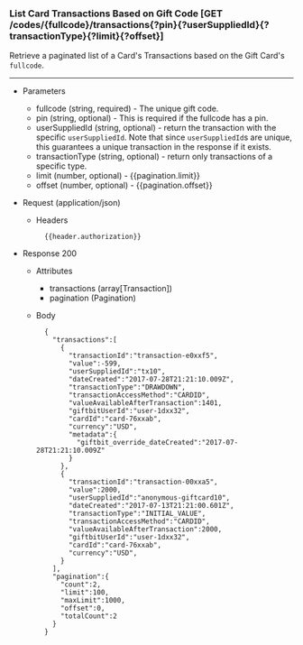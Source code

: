 ### List Card Transactions Based on Gift Code [GET /codes/{fullcode}/transactions{?pin}{?userSuppliedId}{?transactionType}{?limit}{?offset}]
Retrieve a paginated list of a Card's Transactions based on the Gift Card's `fullcode`.

---
+ Parameters
    + fullcode (string, required) - The unique gift code.
    + pin (string, optional) - This is required if the fullcode has a pin.
    + userSuppliedId (string, optional) - return the transaction with the specific `userSuppliedId`. Note that since `userSuppliedId`s are unique, this guarantees a unique transaction in the response if it exists.
    + transactionType (string, optional) - return only transactions of a specific type.
    + limit (number, optional) - {{pagination.limit}}
    + offset (number, optional) - {{pagination.offset}}

+ Request (application/json)
    + Headers
    
            {{header.authorization}}
    
+ Response 200
    + Attributes
        + transactions (array[Transaction])
        + pagination (Pagination)

    + Body

            {
              "transactions":[
                {
                  "transactionId":"transaction-e0xxf5",
                  "value":-599,
                  "userSuppliedId":"tx10",
                  "dateCreated":"2017-07-28T21:21:10.009Z",
                  "transactionType":"DRAWDOWN",
                  "transactionAccessMethod":"CARDID",
                  "valueAvailableAfterTransaction":1401,
                  "giftbitUserId":"user-1dxx32",
                  "cardId":"card-76xxab",
                  "currency":"USD",
                  "metadata":{
                    "giftbit_override_dateCreated":"2017-07-28T21:21:10.009Z"
                  }
                },
                {
                  "transactionId":"transaction-00xxa5",
                  "value":2000,
                  "userSuppliedId":"anonymous-giftcard10",
                  "dateCreated":"2017-07-13T21:21:00.601Z",
                  "transactionType":"INITIAL_VALUE",
                  "transactionAccessMethod":"CARDID",
                  "valueAvailableAfterTransaction":2000,
                  "giftbitUserId":"user-1dxx32",
                  "cardId":"card-76xxab",
                  "currency":"USD",                  
                }
              ],
              "pagination":{
                "count":2,
                "limit":100,
                "maxLimit":1000,
                "offset":0,
                "totalCount":2
              }
            }

